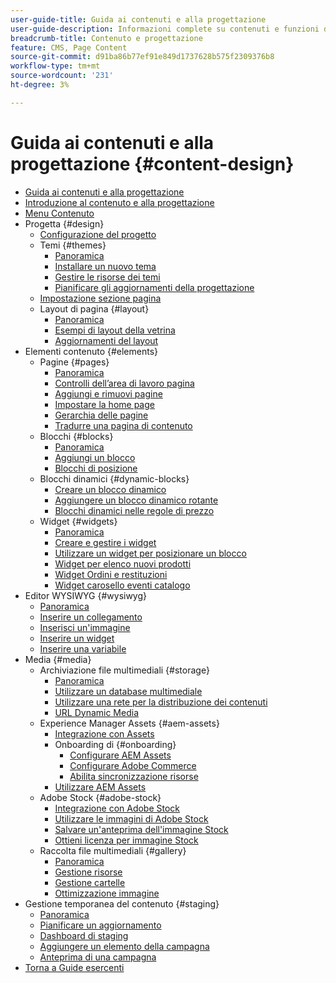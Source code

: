```yaml
---
user-guide-title: Guida ai contenuti e alla progettazione
user-guide-description: Informazioni complete su contenuti e funzioni di progettazione per gli amministratori di Adobe Commerce e di Magento Open Source e gli esperti di marketing e-commerce.
breadcrumb-title: Contenuto e progettazione
feature: CMS, Page Content
source-git-commit: d91ba86b77ef91e849d1737628b575f2309376b8
workflow-type: tm+mt
source-wordcount: '231'
ht-degree: 3%

---
```



# Guida ai contenuti e alla progettazione {#content-design}

- [Guida ai contenuti e alla progettazione](guide-overview.md)
- [Introduzione al contenuto e alla progettazione](introduction.md)
- [Menu Contenuto](content-menu.md)
- Progetta {#design}
   - [Configurazione del progetto](configuration.md)
   - Temi {#themes}
      - [Panoramica](themes.md)
      - [Installare un nuovo tema](theme-install.md)
      - [Gestire le risorse dei temi](theme-assets.md)
      - [Pianificare gli aggiornamenti della progettazione](schedule.md)
   - [Impostazione sezione pagina](page-setup.md)
   - Layout di pagina {#layout}
      - [Panoramica](page-layout.md)
      - [Esempi di layout della vetrina](page-layout-examples.md)
      - [Aggiornamenti del layout](layout-updates.md)
- Elementi contenuto {#elements}
   - Pagine {#pages}
      - [Panoramica](pages.md)
      - [Controlli dell’area di lavoro pagina](pages-workspace.md)
      - [Aggiungi e rimuovi pagine](page-add.md)
      - [Impostare la home page](page-home-new.md)
      - [Gerarchia delle pagine](page-hierarchy.md)
      - [Tradurre una pagina di contenuto](page-translate.md)
   - Blocchi {#blocks}
      - [Panoramica](blocks.md)
      - [Aggiungi un blocco](block-add.md)
      - [Blocchi di posizione](block-position.md)
   - Blocchi dinamici {#dynamic-blocks}
      - [Creare un blocco dinamico](dynamic-blocks.md)
      - [Aggiungere un blocco dinamico rotante](dynamic-blocks-rotate.md)
      - [Blocchi dinamici nelle regole di prezzo](dynamic-blocks-price-rules.md)
   - Widget {#widgets}
      - [Panoramica](widgets.md)
      - [Creare e gestire i widget](widget-create.md)
      - [Utilizzare un widget per posizionare un blocco](widget-static-block.md)
      - [Widget per elenco nuovi prodotti](widget-new-products-list.md)
      - [Widget Ordini e restituzioni](widget-orders-returns.md)
      - [Widget carosello eventi catalogo](widget-event-carousel.md)
- Editor WYSIWYG {#wysiwyg}
   - [Panoramica](editor.md)
   - [Inserire un collegamento](editor-insert-link.md)
   - [Inserisci un&#39;immagine](editor-insert-image.md)
   - [Inserire un widget](editor-widget.md)
   - [Inserire una variabile](editor-insert-variable.md)
- Media {#media}
   - Archiviazione file multimediali {#storage}
      - [Panoramica](media-storage.md)
      - [Utilizzare un database multimediale](media-storage-database.md)
      - [Utilizzare una rete per la distribuzione dei contenuti](media-storage-content-delivery-network.md)
      - [URL Dynamic Media](catalog-urls-dynamic-media.md)
   - Experience Manager Assets {#aem-assets}
      - [Integrazione con Assets](aem-assets.md)
      - Onboarding di {#onboarding}
         - [Configurare AEM Assets](aem-assets-configure-aem.md)
         - [Configurare Adobe Commerce](aem-assets-configure-commerce.md)
         - [Abilita sincronizzazione risorse](aem-assets-setup-synchronization.md)
      - [Utilizzare AEM Assets](aem-assets-manage.md)
   - Adobe Stock {#adobe-stock}
      - [Integrazione con Adobe Stock](adobe-stock.md)
      - [Utilizzare le immagini di Adobe Stock](adobe-stock-manage.md)
      - [Salvare un&#39;anteprima dell&#39;immagine Stock](adobe-stock-save-preview.md)
      - [Ottieni licenza per immagine Stock](adobe-stock-license-image.md)
   - Raccolta file multimediali {#gallery}
      - [Panoramica](media-gallery.md)
      - [Gestione risorse](media-gallery-asset-management.md)
      - [Gestione cartelle](media-gallery-folder-management.md)
      - [Ottimizzazione immagine](media-gallery-image-optimization.md)
- Gestione temporanea del contenuto {#staging}
   - [Panoramica](content-staging.md)
   - [Pianificare un aggiornamento](content-staging-scheduled-update.md)
   - [Dashboard di staging](content-staging-dashboard.md)
   - [Aggiungere un elemento della campagna](content-staging-add-item.md)
   - [Anteprima di una campagna](content-staging-preview.md)
- [Torna a Guide esercenti](https://experienceleague.adobe.com/en/docs/commerce-admin/user-guides/home)

